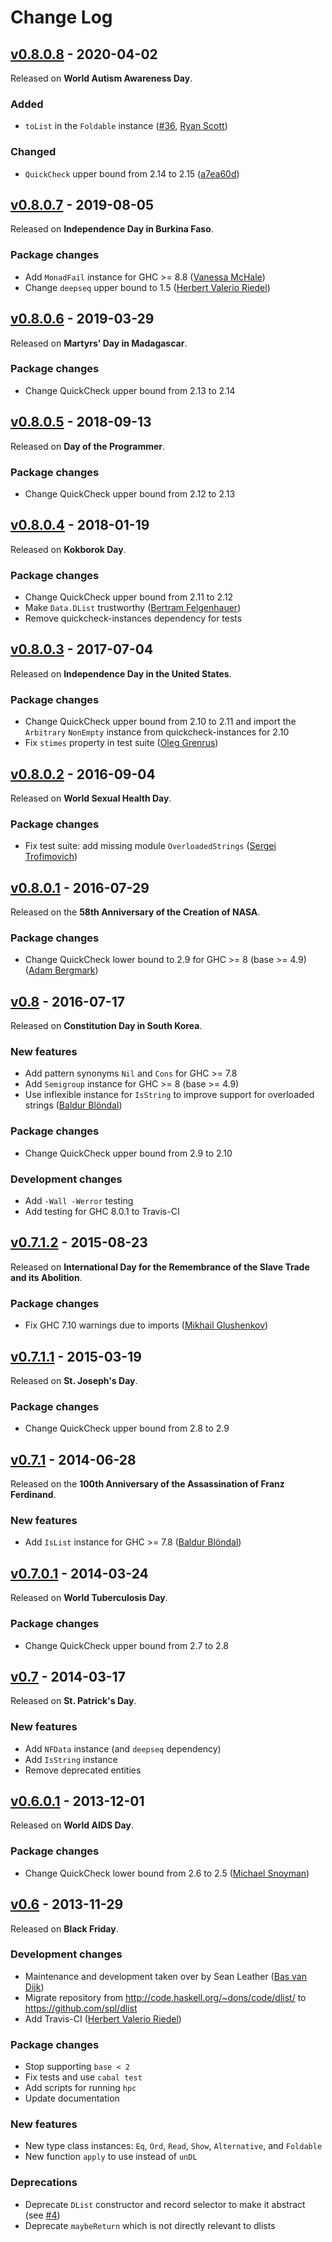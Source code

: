 # Change Log

## [v0.8.0.8][] - 2020-04-02

Released on **World Autism Awareness Day**.

### Added

* `toList` in the `Foldable` instance ([#36][], [Ryan Scott][])

### Changed

* `QuickCheck` upper bound from 2.14 to 2.15 ([a7ea60d][])

## [v0.8.0.7][] - 2019-08-05

Released on **Independence Day in Burkina Faso**.

### Package changes

* Add `MonadFail` instance for GHC >= 8.8
  ([Vanessa McHale](https://github.com/vmchale))
* Change `deepseq` upper bound to 1.5
  ([Herbert Valerio Riedel](https://github.com/hvr))

## [v0.8.0.6][] - 2019-03-29

Released on **Martyrs' Day in Madagascar**.

### Package changes

* Change QuickCheck upper bound from 2.13 to 2.14

## [v0.8.0.5][] - 2018-09-13

Released on **Day of the Programmer**.

### Package changes

* Change QuickCheck upper bound from 2.12 to 2.13

## [v0.8.0.4][] - 2018-01-19

Released on **Kokborok Day**.

### Package changes

* Change QuickCheck upper bound from 2.11 to 2.12
* Make `Data.DList` trustworthy
  ([Bertram Felgenhauer](https://github.com/int-e))
* Remove quickcheck-instances dependency for tests

## [v0.8.0.3][] - 2017-07-04

Released on **Independence Day in the United States**.

### Package changes

* Change QuickCheck upper bound from 2.10 to 2.11 and import the `Arbitrary`
  `NonEmpty` instance from quickcheck-instances for 2.10
* Fix `stimes` property in test suite
  ([Oleg Grenrus](https://github.com/phadej))

## [v0.8.0.2][] - 2016-09-04

Released on **World Sexual Health Day**.

### Package changes

* Fix test suite: add missing module `OverloadedStrings`
  ([Sergei Trofimovich](https://github.com/trofi))

## [v0.8.0.1][] - 2016-07-29

Released on the **58th Anniversary of the Creation of NASA**.

### Package changes

* Change QuickCheck lower bound to 2.9 for GHC >= 8 (base >= 4.9)
  ([Adam Bergmark](https://github.com/bergmark))

## [v0.8][] - 2016-07-17

Released on **Constitution Day in South Korea**.

### New features

* Add pattern synonyms `Nil` and `Cons` for GHC >= 7.8
* Add `Semigroup` instance for GHC >= 8 (base >= 4.9)
* Use inflexible instance for `IsString` to improve support for overloaded
  strings ([Baldur Blöndal](https://github.com/Icelandjack))

### Package changes

* Change QuickCheck upper bound from 2.9 to 2.10

### Development changes

* Add `-Wall -Werror` testing
* Add testing for GHC 8.0.1 to Travis-CI

## [v0.7.1.2][] - 2015-08-23

Released on **International Day for the Remembrance of the Slave Trade and its Abolition**.

### Package changes

* Fix GHC 7.10 warnings due to imports
  ([Mikhail Glushenkov](https://github.com/23Skidoo))

## [v0.7.1.1][] - 2015-03-19

Released on **St. Joseph's Day**.

### Package changes

* Change QuickCheck upper bound from 2.8 to 2.9

## [v0.7.1][] - 2014-06-28

Released on the **100th Anniversary of the Assassination of Franz Ferdinand**.

### New features

* Add `IsList` instance for GHC >= 7.8
  ([Baldur Blöndal](https://github.com/Icelandjack))

## [v0.7.0.1][] - 2014-03-24

Released on **World Tuberculosis Day**.

### Package changes

* Change QuickCheck upper bound from 2.7 to 2.8

## [v0.7][] - 2014-03-17

Released on **St. Patrick's Day**.

### New features

* Add `NFData` instance (and `deepseq` dependency)
* Add `IsString` instance
* Remove deprecated entities

## [v0.6.0.1][] - 2013-12-01

Released on **World AIDS Day**.

### Package changes

* Change QuickCheck lower bound from 2.6 to 2.5
  ([Michael Snoyman](https://github.com/snoyberg))

## [v0.6][] - 2013-11-29

Released on **Black Friday**.

### Development changes

* Maintenance and development taken over by Sean Leather
  ([Bas van Dijk](https://github.com/basvandijk))
* Migrate repository from http://code.haskell.org/~dons/code/dlist/ to
  https://github.com/spl/dlist
* Add Travis-CI ([Herbert Valerio Riedel](https://github.com/hvr))

### Package changes

* Stop supporting `base < 2`
* Fix tests and use `cabal test`
* Add scripts for running `hpc`
* Update documentation

### New features

* New type class instances: `Eq`, `Ord`, `Read`, `Show`, `Alternative`,
  and `Foldable`
* New function `apply` to use instead of `unDL`

### Deprecations

* Deprecate `DList` constructor and record selector to make it abstract
  (see [#4](https://github.com/spl/dlist/issues/4))
* Deprecate `maybeReturn` which is not directly relevant to dlists

[v0.6]: https://github.com/spl/dlist/compare/v0.5...v0.6
[v0.6.0.1]: https://github.com/spl/dlist/compare/v0.6...v0.6.0.1
[v0.7]: https://github.com/spl/dlist/compare/v0.6.0.1...v0.7
[v0.7.0.1]: https://github.com/spl/dlist/compare/v0.7...v0.7.0.1
[v0.7.1.1]: https://github.com/spl/dlist/compare/v0.7.1...v0.7.1.1
[v0.7.1.2]: https://github.com/spl/dlist/compare/v0.7.1.1...v0.7.1.2
[v0.7.1]: https://github.com/spl/dlist/compare/v0.7.0.1...v0.7.1
[v0.8]: https://github.com/spl/dlist/compare/v0.7.1.2...v0.8
[v0.8.0.1]: https://github.com/spl/dlist/compare/v0.8...v0.8.0.1
[v0.8.0.2]: https://github.com/spl/dlist/compare/v0.8.0.1...v0.8.0.2
[v0.8.0.3]: https://github.com/spl/dlist/compare/v0.8.0.2...v0.8.0.3
[v0.8.0.4]: https://github.com/spl/dlist/compare/v0.8.0.3...v0.8.0.4
[v0.8.0.5]: https://github.com/spl/dlist/compare/v0.8.0.4...v0.8.0.5
[v0.8.0.6]: https://github.com/spl/dlist/compare/v0.8.0.5...v0.8.0.6
[v0.8.0.7]: https://github.com/spl/dlist/compare/v0.8.0.6...v0.8.0.7
[v0.8.0.8]: https://github.com/spl/dlist/compare/v0.8.0.7...v0.8.0.8

[#36]: https://github.com/spl/dlist/pull/36

[a7ea60d]: https://github.com/spl/dlist/commit/a7ea60d3d02775216a15d6f688db230d7735c9d1

[Ryan Scott]: https://github.com/RyanGlScott
